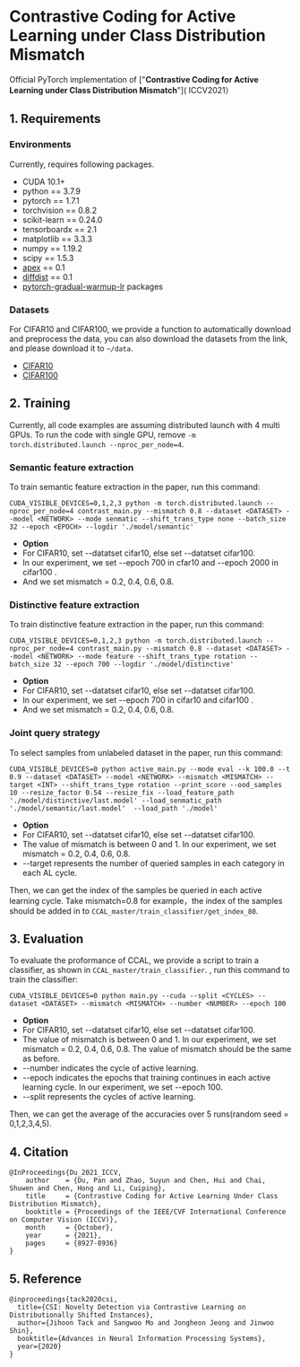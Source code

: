 ﻿# Contrastive Coding for Active Learning under Class Distribution Mismatch

Official PyTorch implementation of
["**Contrastive Coding for Active Learning under Class Distribution Mismatch**"](
ICCV2021）


## 1. Requirements
### Environments
Currently, requires following packages.

- CUDA 10.1+
- python == 3.7.9
- pytorch == 1.7.1
- torchvision == 0.8.2
- scikit-learn == 0.24.0
- tensorboardx == 2.1
- matplotlib  == 3.3.3
- numpy == 1.19.2
- scipy == 1.5.3
- [apex](https://github.com/NVIDIA/apex) == 0.1
- [diffdist](https://github.com/ag14774/diffdist) == 0.1 
- [pytorch-gradual-warmup-lr](https://github.com/ildoonet/pytorch-gradual-warmup-lr) packages 



### Datasets 
For CIFAR10 and CIFAR100, we provide a function to automatically download and preprocess the data, you can also download the datasets from the link, and please download it to `~/data`.
* [CIFAR10](https://www.cs.toronto.edu/~kriz/cifar-10-python.tar.gz)
* [CIFAR100](https://www.cs.toronto.edu/~kriz/cifar-100-python.tar.gz)


## 2. Training
Currently, all code examples are assuming distributed launch with 4 multi GPUs.
To run the code with single GPU, remove `-m torch.distributed.launch --nproc_per_node=4`.

### 



### Semantic feature extraction
To train semantic feature extraction in the paper, run this command:

```train
CUDA_VISIBLE_DEVICES=0,1,2,3 python -m torch.distributed.launch --nproc_per_node=4 contrast_main.py --mismatch 0.8 --dataset <DATASET> --model <NETWORK> --mode senmatic --shift_trans_type none --batch_size 32 --epoch <EPOCH> --logdir './model/semantic'
```

* **Option** 
* For CIFAR10, set --datatset cifar10, else set --datatset cifar100.
* In our experiment, we set --epoch 700 in cfar10 and --epoch 2000 in cifar100 .
* And we set mismatch = 0.2, 0.4, 0.6, 0.8.


### Distinctive feature extraction
To train distinctive feature extraction in the paper, run this command:

```train
CUDA_VISIBLE_DEVICES=0,1,2,3 python -m torch.distributed.launch --nproc_per_node=4 contrast_main.py --mismatch 0.8 --dataset <DATASET> --model <NETWORK> --mode feature --shift_trans_type rotation --batch_size 32 --epoch 700 --logdir './model/distinctive'
```

* **Option** 
* For CIFAR10, set --datatset cifar10, else set --datatset cifar100.
* In our experiment, we set --epoch 700 in cifar10 and cifar100 .
* And we set mismatch = 0.2, 0.4, 0.6, 0.8.


### Joint query strategy

To select samples from unlabeled dataset in the paper, run this command:

```train
CUDA_VISIBLE_DEVICES=0 python active_main.py --mode eval --k 100.0 --t 0.9 --dataset <DATASET> --model <NETWORK> --mismatch <MISMATCH> --target <INT> --shift_trans_type rotation --print_score --ood_samples 10 --resize_factor 0.54 --resize_fix --load_feature_path './model/distinctive/last.model' --load_senmatic_path './model/semantic/last.model'  --load_path './model'
```
* **Option** 
* For CIFAR10, set --datatset cifar10, else set --datatset cifar100.
* The value of mismatch is between 0 and 1. In our experiment, we set mismatch = 0.2, 0.4, 0.6, 0.8.
* --target represents the number of queried samples in each category in each AL cycle.

Then, we can get the index of the samples be queried in each active learning cycle. Take mismatch=0.8 for example，the index of the samples should be added in to `CCAL_master/train_classifier/get_index_80`.


## 3. Evaluation
To evaluate the proformance of CCAL, we provide a script to train a classifier, as shown in `CCAL_master/train_classifier`.
, run this command to train the classifier:

```train
CUDA_VISIBLE_DEVICES=0 python main.py --cuda --split <CYCLES> --dataset <DATASET> --mismatch <MISMATCH> --number <NUMBER> --epoch 100
```
* **Option** 
* For CIFAR10, set --datatset cifar10, else set --datatset cifar100.
* The value of mismatch is between 0 and 1. In our experiment, we set mismatch = 0.2, 0.4, 0.6, 0.8. The value of mismatch should be the same as before.
* --number indicates the cycle of active learning.
* --epoch indicates the epochs that training continues in each active learning cycle. In our experiment, we set --epoch 100.
* --split represents the cycles of active learning.

Then, we can get the average of the accuracies over 5 runs(random seed = 0,1,2,3,4,5).

## 4. Citation
```
@InProceedings{Du_2021_ICCV,
    author    = {Du, Pan and Zhao, Suyun and Chen, Hui and Chai, Shuwen and Chen, Hong and Li, Cuiping},
    title     = {Contrastive Coding for Active Learning Under Class Distribution Mismatch},
    booktitle = {Proceedings of the IEEE/CVF International Conference on Computer Vision (ICCV)},
    month     = {October},
    year      = {2021},
    pages     = {8927-8936}
}
```

## 5. Reference
```
@inproceedings{tack2020csi,
  title={CSI: Novelty Detection via Contrastive Learning on Distributionally Shifted Instances},
  author={Jihoon Tack and Sangwoo Mo and Jongheon Jeong and Jinwoo Shin},
  booktitle={Advances in Neural Information Processing Systems},
  year={2020}
}
```
